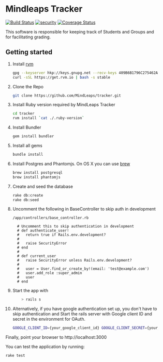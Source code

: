 # Mindleaps Tracker
[![Build Status](https://travis-ci.org/MindLeaps/tracker.svg?branch=master)](https://travis-ci.org/MindLeaps/tracker) [![security](https://hakiri.io/github/MindLeaps/tracker/master.svg)](https://hakiri.io/github/MindLeaps/tracker/master)
[![Coverage Status](https://coveralls.io/repos/github/MindLeaps/tracker/badge.svg?branch=master)](https://coveralls.io/github/MindLeaps/tracker?branch=master)

This software is responsible for keeping track of Students and Groups and for facilitating grading.

## Getting started

1. Install [rvm](https://rvm.io/)
    ```sh
    gpg --keyserver hkp://keys.gnupg.net --recv-keys 409B6B1796C275462A1703113804BB82D39DC0E3
    curl -sSL https://get.rvm.io | bash -s stable
    ```

2. Clone the Repo
    ```sh
    git clone https://github.com/MindLeaps/tracker.git
    ```
    
3. Install Ruby version required by MindLeaps Tracker
    ```bash
    cd tracker
    rvm install `cat ./.ruby-version`
    ```

4. Install Bundler
    ```sh
    gem install bundler
    ```
    
5. Install all gems
    ```sh
    bundle install
    ```
    
6. Install Postgres and Phantomjs. On OS X you can use [brew](http://brew.sh/)
    ```sh
    brew install postgresql
    brew install phantomjs
    ```

7. Create and seed the database
    ```sh
    rake db:create
    rake db:seed
    ```

8. Uncomment the following in BaseController to skip auth in development

    ```
    /app/controllers/base_controller.rb
    
      # Uncomment this to skip authentication in development
      # def authenticate_user!
      #   return true if Rails.env.development?
      #
      #   raise SecurityError
      # end
      #
      # def current_user
      #   raise SecurityError unless Rails.env.development?
      #
      #   user = User.find_or_create_by!(email: 'test@example.com')
      #   user.add_role :super_admin
      #   user
      # end
    ```
    
9. Start the app with
    ```sh
        > rails s
    ```
    
10. Alternatively, if you have google authentication set up, you don't have to skip authentication and Start the rails server with Google client ID and secret in the environment for OAuth.
    ```sh
    GOOGLE_CLIENT_ID={your_google_client_id} GOOGLE_CLIENT_SECRET={your_google_client_secret} rails s
    ``` 
    
Finally, point your browser to http://localhost:3000

You can test the application by running:
```sh
rake test
```
